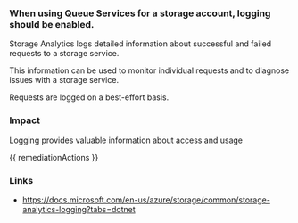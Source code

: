 
### When using Queue Services for a storage account, logging should be enabled.

Storage Analytics logs detailed information about successful and failed requests to a storage service. 

This information can be used to monitor individual requests and to diagnose issues with a storage service. 

Requests are logged on a best-effort basis.

### Impact
Logging provides valuable information about access and usage

<!-- DO NOT CHANGE -->
{{ remediationActions }}

### Links
- https://docs.microsoft.com/en-us/azure/storage/common/storage-analytics-logging?tabs=dotnet
        
